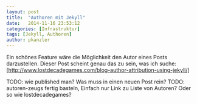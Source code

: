 ```yaml
---
layout: post
title:  "Authoren mit Jekyll"
date:   2014-11-16 23:53:12
categories: [Infrastruktur]
tags: [Jekyll, Authoren]
author: pkanzler
---
```


Ein schönes Feature wäre die Möglichkeit den Autor eines Posts darzustellen.
Dieser Post scheint genau das zu sein, was ich suche: [http://www.lostdecadegames.com/blog-author-attribution-using-jekyll/]

TODO: wie published man? Was muss in einen neuen Post rein?
TODO: autoren-zeugs fertig basteln, Einfach nur Link zu Liste von Autoren? Oder so wie lostdecadegames?